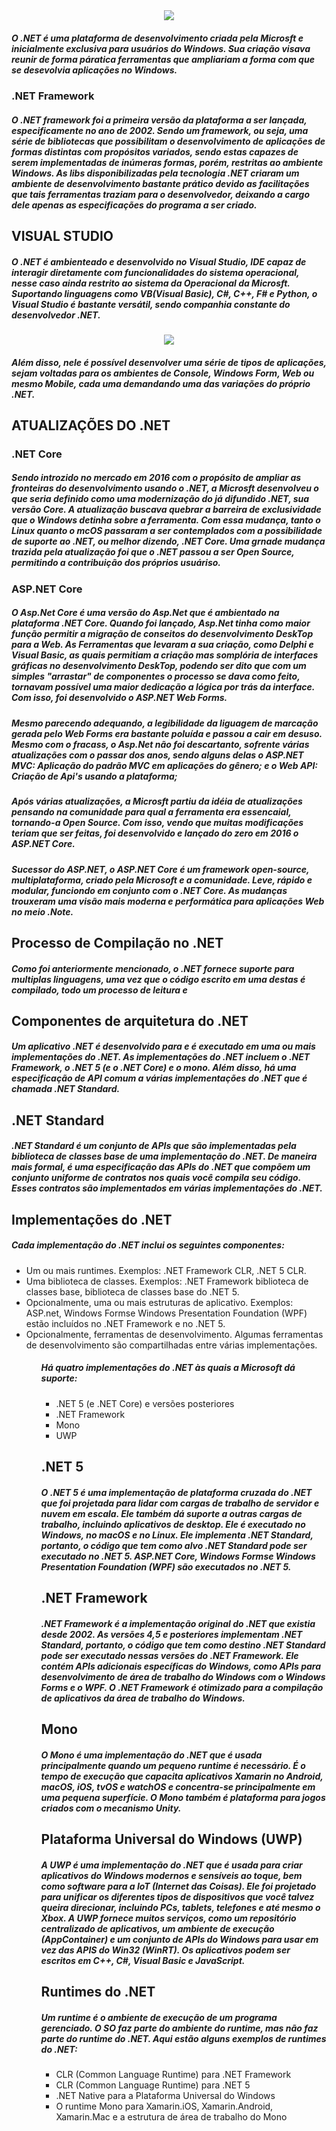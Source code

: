 <div align="center">
<img src="https://cdn.icon-icons.com/icons2/2248/PNG/512/dot_net_icon_138665.png" >
</div>

 <h5>
     O .NET é uma plataforma de desenvolvimento criada pela Microsft e inicialmente exclusiva para
     usuários do Windows. Sua criação visava reunir de forma páratica ferramentas que ampliariam a 
     forma com que se desevolvia aplicações no Windows.
 </h5>

<h3>.NET Framework</h3>

 <h5>
     O .NET framework foi a primeira versão da plataforma a ser lançada, especificamente no ano de 
     2002. Sendo um framework, ou seja, uma série de bibliotecas que possibilitam o desenvolvimento de
     aplicações de formas distintas com propósitos variados, sendo estas capazes de serem implementadas
     de inúmeras formas, porém, restritas ao ambiente Windows. As libs disponibilizadas pela tecnologia
     .NET criaram um ambiente de desenvolvimento bastante prático devido as facilitações que tais
     ferramentas traziam para o desenvolvedor, deixando a cargo dele apenas as especificações do programa
     a ser criado.
 </h5>

<h2>VISUAL STUDIO</h2>

 <h5>
    O .NET é ambienteado e desenvolvido no Visual Studio, IDE capaz de interagir diretamente com 
    funcionalidades do sistema operacional, nesse caso ainda restrito ao sistema da Operacional da
    Microsft. Suportando linguagens como VB(Visual Basic), C#, C++, F# e Python, o Visual Studio é
    bastante versátil, sendo companhia constante do desenvolvedor .NET.
 </h5>
 
 <div align="center">
  <img src="https://cdn.icon-icons.com/icons2/112/PNG/512/visual_studio_18908.png">
 </div>

 <h5>
   Além disso, nele é possível desenvolver uma série de tipos de aplicações, sejam voltadas para os
   ambientes de Console, Windows Form, Web ou mesmo Mobile, cada uma demandando uma das variações 
   do próprio .NET.
</h5>


<h2>ATUALIZAÇÕES DO .NET</h2>

<h3>.NET Core</h3>

 <h5>
    Sendo introzido no mercado em 2016 com o propósito de ampliar as fronteiras do desenvolvimento
    usando o .NET, a Microsft desenvolveu o que seria definido como uma modernização do já difundido
    .NET, sua versão Core. A atualização buscava quebrar a barreira de exclusividade que o Windows
    detinha sobre a ferramenta. Com essa mudança, tanto o Linux quanto o mcOS passaram a ser contemplados
    com a possibilidade de suporte ao .NET, ou melhor dizendo, .NET Core. Uma grnade mudança trazida pela 
    atualização foi que o .NET passou a ser Open Source, permitindo a contribuição dos próprios usuáriso.
</h5>

<h3>ASP.NET Core</h3>

 <h5>
    O Asp.Net Core é uma versão do Asp.Net que é ambientado na plataforma .NET Core. Quando foi lançado,
    Asp.Net tinha como maior função permitir a migração de conseitos do desenvolvimento DeskTop para
    a Web. As Ferramentas que levaram a sua criação, como Delphi e Visual Basic, as quais permitiam
    a criação mas somplória de interfaces gráficas no desenvolvimento DeskTop, podendo ser dito que com
    um simples "arrastar" de componentes o processo se dava como feito, tornavam possível uma maior dedicação
    a lógica por trás da interface. Com isso, foi desenvolvido o ASP.NET Web Forms.
 </h5>

 <h5>
    Mesmo parecendo adequando, a legibilidade da liguagem de marcação gerada pelo Web Forms era bastante 
    poluída e passou a cair em desuso. Mesmo com o fracass, o Asp.Net não foi descartanto, sofrente várias
    atualizações com o passar dos anos, sendo alguns delas o ASP.NET MVC: Aplicação do padrão MVC em
    aplicações do gênero; e o Web API: Criação de Api's usando a plataforma;
 </h5>

 <h5>
    Após várias atualizações, a Microsft partiu da idéia de atualizações pensando na comunidade para 
    qual a ferramenta era essencaial, tornando-a Open Source. Com isso, vendo que muitas modificações
    teriam que ser feitas, foi desenvolvido e lançado do zero em 2016 o ASP.NET Core.
 </h5>

 <h5>
    Sucessor do ASP.NET, o ASP.NET Core é um framework open-source, multiplataforma, criado pela
    Microsoft e a comunidade. Leve, rápido e modular, funciondo em conjunto com o .NET Core. As
    mudanças trouxeram uma visão mais moderna e performática para aplicações Web no meio .Note.
 </h5>
 
 
 <h2>
    Processo de Compilação no .NET
 </h2>
 
 <h5>
    Como foi anteriormente mencionado, o .NET fornece suporte para multiplas linguagens, uma
    vez que o código escrito em uma destas é compilado, todo um processo de leitura e 
 </h5>
 

  <h2>
    Componentes de arquitetura do .NET
  </h2>

  <h5>
    Um aplicativo .NET é desenvolvido para e é executado em uma ou mais
    implementações do .NET. As implementações do .NET incluem o .NET
    Framework, o .NET 5 (e o .NET Core) e o mono. Além disso, há uma 
    especificação de API comum a várias implementações do .NET que é
    chamada .NET Standard.
  </h5> 

<h2>
  .NET Standard
</h2>

  <h5>
   .NET Standard é um conjunto de APIs que são implementadas pela biblioteca
   de classes base de uma implementação do .NET. De maneira mais formal,
   é uma especificação das APIs do .NET que compõem um conjunto uniforme
   de contratos nos quais você compila seu código. Esses contratos são
   implementados em várias implementações do .NET.
 </h5>

<h2>
  Implementações do .NET
</h2>

<h5>
  Cada implementação do .NET inclui os seguintes componentes:
</h5>

  <ul>
   <li>Um ou mais runtimes. Exemplos: .NET Framework CLR, .NET 5 CLR.</li>

   <li>Uma biblioteca de classes. Exemplos: .NET Framework biblioteca
   de classes base, biblioteca de classes base do .NET 5.</li>

   <li>Opcionalmente, uma ou mais estruturas de aplicativo. Exemplos:
   ASP.net, Windows Formse Windows Presentation Foundation (WPF)
   estão incluídos no .NET Framework e no .NET 5.</li>

   <li>Opcionalmente, ferramentas de desenvolvimento. Algumas ferramentas
   de desenvolvimento são compartilhadas entre várias implementações.</li>
  <ul>
  
<h5>Há quatro implementações do .NET às quais a Microsoft dá suporte:</h5>

  <ul>
   <li>.NET 5 (e .NET Core) e versões posteriores</li>
   <li>.NET Framework</li>
   <li>Mono</li>
   <li>UWP</li>
  </ul>
  
<h2>
  .NET 5
</h2>
  
<h5>
  O .NET 5 é uma implementação de plataforma cruzada do .NET que foi projetada
 para lidar com cargas de trabalho de servidor e nuvem em escala. Ele também dá 
 suporte a outras cargas de trabalho, incluindo aplicativos de desktop. Ele é
 executado no Windows, no macOS e no Linux. Ele implementa .NET Standard, portanto,
 o código que tem como alvo .NET Standard pode ser executado no .NET 5. ASP.NET Core,
 Windows Formse Windows Presentation Foundation (WPF) são executados no .NET 5.
</h5>
  

<h2>
  .NET Framework
</h2>
  

<h5>
 .NET Framework é a implementação original do .NET que existia desde 2002. As
 versões 4,5 e posteriores implementam .NET Standard, portanto, o código que tem 
 como destino .NET Standard pode ser executado nessas versões do .NET Framework.
 Ele contém APIs adicionais específicas do Windows, como APIs para desenvolvimento
 de área de trabalho do Windows com o Windows Forms e o WPF. O .NET Framework é
 otimizado para a compilação de aplicativos da área de trabalho do Windows.
</h5>
  

<h2>
  Mono
</h2>
  

<h5>
  O Mono é uma implementação do .NET que é usada principalmente quando um pequeno
  runtime é necessário. É o tempo de execução que capacita aplicativos Xamarin no
  Android, macOS, iOS, tvOS e watchOS e concentra-se principalmente em uma pequena
  superfície. O Mono também é plataforma para jogos criados com o mecanismo Unity.
</h5>
  

<h2>
  Plataforma Universal do Windows (UWP)
</h2>
  

<h5>
 A UWP é uma implementação do .NET que é usada para criar aplicativos do Windows
 modernos e sensíveis ao toque, bem como software para a IoT (Internet das Coisas). Ele
 foi projetado para unificar os diferentes tipos de dispositivos que você talvez queira
 direcionar, incluindo PCs, tablets, telefones e até mesmo o Xbox. A UWP fornece muitos
 serviços, como um repositório centralizado de aplicativos, um ambiente de execução
 (AppContainer) e um conjunto de APIs do Windows para usar em vez das APIS do Win32
 (WinRT). Os aplicativos podem ser escritos em C++, C#, Visual Basic e JavaScript.
</h5>
  

<h2>
 Runtimes do .NET
</h2>
  

<h5>
 Um runtime é o ambiente de execução de um programa gerenciado. O SO faz parte do
 ambiente do runtime, mas não faz parte do runtime do .NET. Aqui estão alguns exemplos
 de runtimes do .NET:
</h5>
  
   <ul>  
     <li>CLR (Common Language Runtime) para .NET Framework</li>
     <li>CLR (Common Language Runtime) para .NET 5</li>
     <li>.NET Native para a Plataforma Universal do Windows</li>
     <li>
        O runtime Mono para Xamarin.iOS, Xamarin.Android,
        Xamarin.Mac e a estrutura de área de trabalho do Mono
     </li>
   </ul>
    
    
